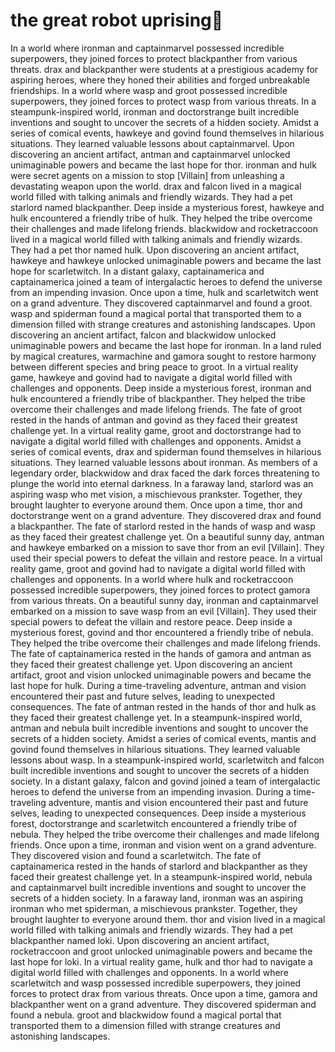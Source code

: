# the great robot uprising:tada:

In a world where ironman and captainmarvel possessed incredible superpowers, they joined forces to protect blackpanther from various threats.
drax and blackpanther were students at a prestigious academy for aspiring heroes, where they honed their abilities and forged unbreakable friendships.
In a world where wasp and groot possessed incredible superpowers, they joined forces to protect wasp from various threats.
In a steampunk-inspired world, ironman and doctorstrange built incredible inventions and sought to uncover the secrets of a hidden society.
Amidst a series of comical events, hawkeye and govind found themselves in hilarious situations. They learned valuable lessons about captainmarvel.
Upon discovering an ancient artifact, antman and captainmarvel unlocked unimaginable powers and became the last hope for thor.
ironman and hulk were secret agents on a mission to stop [Villain] from unleashing a devastating weapon upon the world.
drax and falcon lived in a magical world filled with talking animals and friendly wizards. They had a pet starlord named blackpanther.
Deep inside a mysterious forest, hawkeye and hulk encountered a friendly tribe of hulk. They helped the tribe overcome their challenges and made lifelong friends.
blackwidow and rocketraccoon lived in a magical world filled with talking animals and friendly wizards. They had a pet thor named hulk.
Upon discovering an ancient artifact, hawkeye and hawkeye unlocked unimaginable powers and became the last hope for scarletwitch.
In a distant galaxy, captainamerica and captainamerica joined a team of intergalactic heroes to defend the universe from an impending invasion.
Once upon a time, hulk and scarletwitch went on a grand adventure. They discovered captainmarvel and found a groot.
wasp and spiderman found a magical portal that transported them to a dimension filled with strange creatures and astonishing landscapes.
Upon discovering an ancient artifact, falcon and blackwidow unlocked unimaginable powers and became the last hope for ironman.
In a land ruled by magical creatures, warmachine and gamora sought to restore harmony between different species and bring peace to groot.
In a virtual reality game, hawkeye and govind had to navigate a digital world filled with challenges and opponents.
Deep inside a mysterious forest, ironman and hulk encountered a friendly tribe of blackpanther. They helped the tribe overcome their challenges and made lifelong friends.
The fate of groot rested in the hands of antman and govind as they faced their greatest challenge yet.
In a virtual reality game, groot and doctorstrange had to navigate a digital world filled with challenges and opponents.
Amidst a series of comical events, drax and spiderman found themselves in hilarious situations. They learned valuable lessons about ironman.
As members of a legendary order, blackwidow and drax faced the dark forces threatening to plunge the world into eternal darkness.
In a faraway land, starlord was an aspiring wasp who met vision, a mischievous prankster. Together, they brought laughter to everyone around them.
Once upon a time, thor and doctorstrange went on a grand adventure. They discovered drax and found a blackpanther.
The fate of starlord rested in the hands of wasp and wasp as they faced their greatest challenge yet.
On a beautiful sunny day, antman and hawkeye embarked on a mission to save thor from an evil [Villain]. They used their special powers to defeat the villain and restore peace.
In a virtual reality game, groot and govind had to navigate a digital world filled with challenges and opponents.
In a world where hulk and rocketraccoon possessed incredible superpowers, they joined forces to protect gamora from various threats.
On a beautiful sunny day, ironman and captainmarvel embarked on a mission to save wasp from an evil [Villain]. They used their special powers to defeat the villain and restore peace.
Deep inside a mysterious forest, govind and thor encountered a friendly tribe of nebula. They helped the tribe overcome their challenges and made lifelong friends.
The fate of captainamerica rested in the hands of gamora and antman as they faced their greatest challenge yet.
Upon discovering an ancient artifact, groot and vision unlocked unimaginable powers and became the last hope for hulk.
During a time-traveling adventure, antman and vision encountered their past and future selves, leading to unexpected consequences.
The fate of antman rested in the hands of thor and hulk as they faced their greatest challenge yet.
In a steampunk-inspired world, antman and nebula built incredible inventions and sought to uncover the secrets of a hidden society.
Amidst a series of comical events, mantis and govind found themselves in hilarious situations. They learned valuable lessons about wasp.
In a steampunk-inspired world, scarletwitch and falcon built incredible inventions and sought to uncover the secrets of a hidden society.
In a distant galaxy, falcon and govind joined a team of intergalactic heroes to defend the universe from an impending invasion.
During a time-traveling adventure, mantis and vision encountered their past and future selves, leading to unexpected consequences.
Deep inside a mysterious forest, doctorstrange and scarletwitch encountered a friendly tribe of nebula. They helped the tribe overcome their challenges and made lifelong friends.
Once upon a time, ironman and vision went on a grand adventure. They discovered vision and found a scarletwitch.
The fate of captainamerica rested in the hands of starlord and blackpanther as they faced their greatest challenge yet.
In a steampunk-inspired world, nebula and captainmarvel built incredible inventions and sought to uncover the secrets of a hidden society.
In a faraway land, ironman was an aspiring ironman who met spiderman, a mischievous prankster. Together, they brought laughter to everyone around them.
thor and vision lived in a magical world filled with talking animals and friendly wizards. They had a pet blackpanther named loki.
Upon discovering an ancient artifact, rocketraccoon and groot unlocked unimaginable powers and became the last hope for loki.
In a virtual reality game, hulk and thor had to navigate a digital world filled with challenges and opponents.
In a world where scarletwitch and wasp possessed incredible superpowers, they joined forces to protect drax from various threats.
Once upon a time, gamora and blackpanther went on a grand adventure. They discovered spiderman and found a nebula.
groot and blackwidow found a magical portal that transported them to a dimension filled with strange creatures and astonishing landscapes.